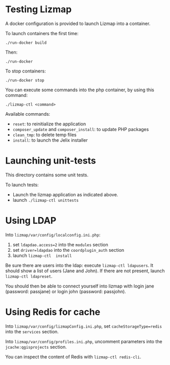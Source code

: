 Testing Lizmap
===============

A docker configuration is provided to launch Lizmap into a container.

To launch containers the first time:

```
./run-docker build
```

Then:

```
./run-docker 
```

To stop containers:

```
./run-docker stop 
```


You can execute some commands into the php container, by using this command:

```
./lizmap-ctl <command>
```

Available commands:

* `reset`: to reinitialize the application 
* `composer_update` and `composer_install`: to update PHP packages 
* `clean_tmp`: to delete temp files 
* `install`: to launch the Jelix installer

Launching unit-tests
====================

This directory contains some unit tests.

To launch tests:

- Launch the lizmap application as indicated above.
- launch `./lizmap-ctl unittests`

Using LDAP
=========

Into `lizmap/var/config/localconfig.ini.php`:

1. set `ldapdao.access=2` into the `modules` section
2. set `driver=ldapdao` into the `coordplugin_auth` section
3. launch `lizmap-ctl  install`

Be sure there are users into the ldap: execute `lizmap-ctl ldapusers`. It should 
show a list of users (Jane and John). If there are not present, launch `lizmap-ctl ldapreset`.

You should then be able to connect yourself into lizmap with login jane (password: passjane) or
login john (password: passjohn).

Using Redis for cache
=====================

Into `lizmap/var/config/lizmapConfig.ini.php`, set `cacheStorageType=redis`
into the `services` section.

Into `lizmap/var/config/profiles.ini.php`, uncomment parameters into the `jcache:qgisprojects`
section.

You can inspect the content of Redis with `lizmap-ctl redis-cli`.
 
